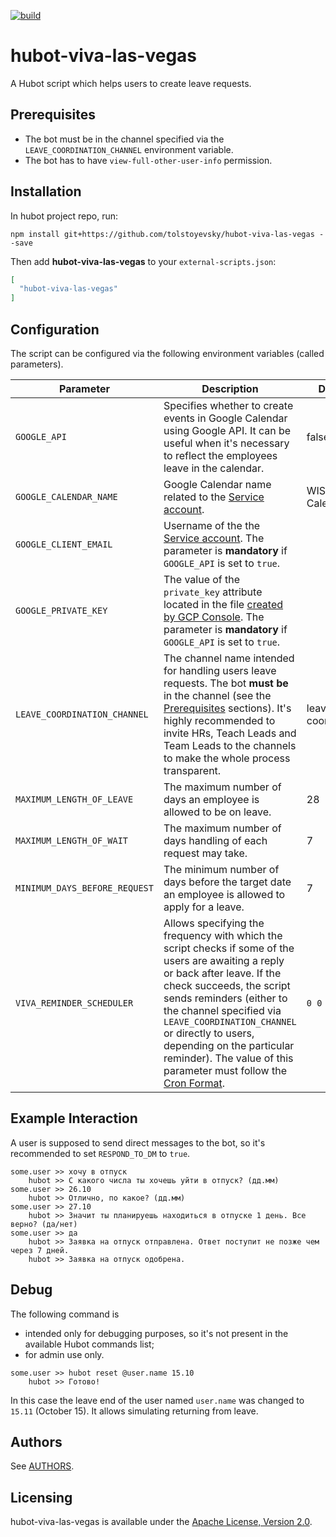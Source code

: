 [![build](https://travis-ci.com/tolstoyevsky/hubot-viva-las-vegas.svg?branch=master)](https://travis-ci.org/tolstoyevsky/hubot-viva-las-vegas)

# hubot-viva-las-vegas

A Hubot script which helps users to create leave requests.

## Prerequisites

* The bot must be in the channel specified via the `LEAVE_COORDINATION_CHANNEL` environment variable.
* The bot has to have `view-full-other-user-info` permission.

## Installation

In hubot project repo, run:

`npm install git+https://github.com/tolstoyevsky/hubot-viva-las-vegas --save`

Then add **hubot-viva-las-vegas** to your `external-scripts.json`:

```json
[
  "hubot-viva-las-vegas"
]
```

## Configuration

The script can be configured via the following environment variables (called parameters).

| Parameter                     | Description | Default |
|-------------------------------|-------------|---------|
| `GOOGLE_API`                  | Specifies whether to create events in Google Calendar using Google API. It can be useful when it's necessary to reflect the employees leave in the calendar. | false |
| `GOOGLE_CALENDAR_NAME`        | Google Calendar name related to the [Service account](https://cloud.google.com/iam/docs/service-accounts). | WIS Calendar |
| `GOOGLE_CLIENT_EMAIL`         | Username of the the [Service account](https://cloud.google.com/iam/docs/service-accounts). The parameter is **mandatory** if `GOOGLE_API` is set to `true`. | |
| `GOOGLE_PRIVATE_KEY`          | The value of the `private_key` attribute located in the file [created by GCP Console](https://cloud.google.com/iam/docs/creating-managing-service-account-keys). The parameter is **mandatory** if `GOOGLE_API` is set to `true`. | |
| `LEAVE_COORDINATION_CHANNEL`  | The channel name intended for handling users leave requests. The bot **must be** in the channel (see the [Prerequisites](#prerequisites) sections). It's highly recommended to invite HRs, Teach Leads and Team Leads to the channels to make the whole process transparent. | leave-coordination |
| `MAXIMUM_LENGTH_OF_LEAVE`     | The maximum number of days an employee is allowed to be on leave. | 28 |
| `MAXIMUM_LENGTH_OF_WAIT`      | The maximum number of days handling of each request may take. | 7 |
| `MINIMUM_DAYS_BEFORE_REQUEST` | The minimum number of days before the target date an employee is allowed to apply for a leave. | 7 |
| `VIVA_REMINDER_SCHEDULER` | Allows specifying the frequency with which the script checks if some of the users are awaiting a reply or back after leave. If the check succeeds, the script sends reminders (either to the channel specified via `LEAVE_COORDINATION_CHANNEL` or directly to users, depending on the particular reminder). The value of this parameter must follow the [Cron Format](https://github.com/node-schedule/node-schedule#cron-style-scheduling). | `0 0 7 * * *` |

## Example Interaction

A user is supposed to send direct messages to the bot, so it's recommended to set `RESPOND_TO_DM` to `true`.

```
some.user >> хочу в отпуск
    hubot >> C какого числа ты хочешь уйти в отпуск? (дд.мм)
some.user >> 26.10
    hubot >> Отлично, по какое? (дд.мм)
some.user >> 27.10
    hubot >> Значит ты планируешь находиться в отпуске 1 день. Все верно? (да/нет)
some.user >> да
    hubot >> Заявка на отпуск отправлена. Ответ поступит не позже чем через 7 дней.
    hubot >> Заявка на отпуск одобрена.
```

## Debug

The following command is
* intended only for debugging purposes, so it's not present in the available Hubot commands list;
* for admin use only.

```
some.user >> hubot reset @user.name 15.10
    hubot >> Готово!
```

In this case the leave end of the user named `user.name` was changed to `15.11` (October 15). It allows simulating returning from leave.


## Authors

See [AUTHORS](AUTHORS.md).

## Licensing

hubot-viva-las-vegas is available under the [Apache License, Version 2.0](LICENSE).

